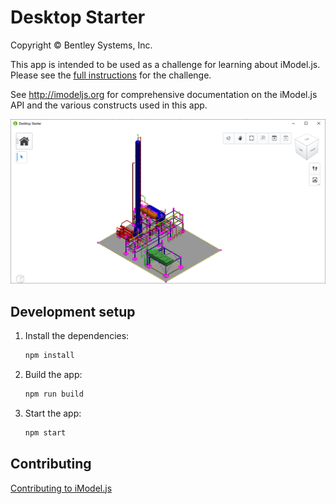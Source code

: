 # Desktop Starter

Copyright © Bentley Systems, Inc.

This app is intended to be used as a challenge for learning about iModel.js.  Please see the [full instructions](https://imodeljsjumpstart.github.io/challenges/challenge-color-by-category.html) for the challenge.

See <http://imodeljs.org> for comprehensive documentation on the iModel.js API and the various constructs used in this app.

![App Screenshot](./docs/header.png)

## Development setup

1. Install the dependencies:

    ```sh
    npm install
    ```

2. Build the app:

    ```sh
    npm run build
    ```

3. Start the app:

    ```sh
    npm start
    ```

## Contributing

[Contributing to iModel.js](https://github.com/imodeljs/imodeljs/blob/master/CONTRIBUTING.md)
